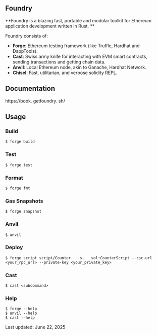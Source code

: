 ## Foundry

**Foundry is a blazing fast, portable and modular toolkit for Ethereum application development written in Rust.   **

Foundry consists of:

- **Forge**: Ethereum testing framework (like Truffle, Hardhat and DappTools).   
- **Cast**: Swiss army knife for interacting with EVM smart contracts, sending transactions and getting chain data.   
- **Anvil**: Local Ethereum node, akin to Ganache, Hardhat Network.   
- **Chisel**: Fast, utilitarian, and verbose solidity REPL.   

## Documentation

https://book.   getfoundry.   sh/

## Usage

### Build

```shell
$ forge build
```

### Test

```shell
$ forge test
```

### Format

```shell
$ forge fmt
```

### Gas Snapshots

```shell
$ forge snapshot
```

### Anvil

```shell
$ anvil
```

### Deploy

```shell
$ forge script script/Counter.   s.   sol:CounterScript --rpc-url <your_rpc_url> --private-key <your_private_key>
```

### Cast

```shell
$ cast <subcommand>
```

### Help

```shell
$ forge --help
$ anvil --help
$ cast --help
```

Last updated: June 22, 2025












